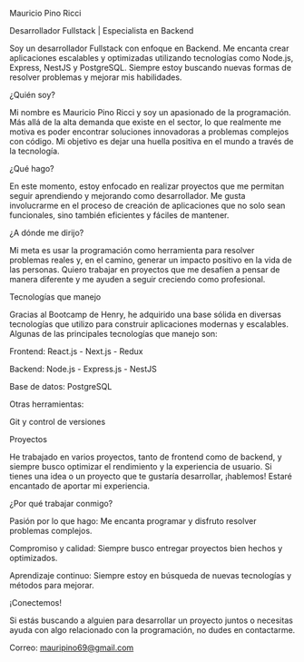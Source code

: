 Mauricio Pino Ricci

Desarrollador Fullstack | Especialista en Backend

Soy un desarrollador Fullstack con enfoque en Backend. Me encanta crear aplicaciones escalables y optimizadas utilizando tecnologías como Node.js, Express, NestJS y PostgreSQL. Siempre estoy buscando nuevas formas de resolver problemas y mejorar mis habilidades.

¿Quién soy?

Mi nombre es Mauricio Pino Ricci y soy un apasionado de la programación. Más allá de la alta demanda que existe en el sector, lo que realmente me motiva es poder encontrar soluciones innovadoras a problemas complejos con código. Mi objetivo es dejar una huella positiva en el mundo a través de la tecnología.

¿Qué hago?

En este momento, estoy enfocado en realizar proyectos que me permitan seguir aprendiendo y mejorando como desarrollador. Me gusta involucrarme en el proceso de creación de aplicaciones que no solo sean funcionales, sino también eficientes y fáciles de mantener.

¿A dónde me dirijo?

Mi meta es usar la programación como herramienta para resolver problemas reales y, en el camino, generar un impacto positivo en la vida de las personas. Quiero trabajar en proyectos que me desafíen a pensar de manera diferente y me ayuden a seguir creciendo como profesional.

Tecnologías que manejo

Gracias al Bootcamp de Henry, he adquirido una base sólida en diversas tecnologías que utilizo para construir aplicaciones modernas y escalables. Algunas de las principales tecnologías que manejo son:

Frontend: React.js - Next.js - Redux

Backend: Node.js - Express.js - NestJS

Base de datos: PostgreSQL

Otras herramientas:

Git y control de versiones


Proyectos

He trabajado en varios proyectos, tanto de frontend como de backend, y siempre busco optimizar el rendimiento y la experiencia de usuario. Si tienes una idea o un proyecto que te gustaría desarrollar, ¡hablemos! Estaré encantado de aportar mi experiencia.

¿Por qué trabajar conmigo?

Pasión por lo que hago: Me encanta programar y disfruto resolver problemas complejos.

Compromiso y calidad: Siempre busco entregar proyectos bien hechos y optimizados.

Aprendizaje continuo: Siempre estoy en búsqueda de nuevas tecnologías y métodos para mejorar.

¡Conectemos!


Si estás buscando a alguien para desarrollar un proyecto juntos o necesitas ayuda con algo relacionado con la programación, no dudes en contactarme.

Correo: mauripino69@gmail.com
